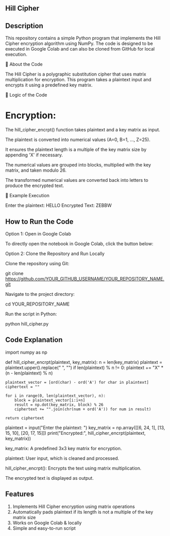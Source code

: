 ## Hill Cipher 

## Description

This repository contains a simple Python program that implements the Hill Cipher encryption algorithm using NumPy. The code is designed to be executed in Google Colab and can also be cloned from GitHub for local execution.

🔹 About the Code

The Hill Cipher is a polygraphic substitution cipher that uses matrix multiplication for encryption. This program takes a plaintext input and encrypts it using a predefined key matrix.

🔹 Logic of the Code

# Encryption:

The hill_cipher_encrpt() function takes plaintext and a key matrix as input.

The plaintext is converted into numerical values (A=0, B=1, ..., Z=25).

It ensures the plaintext length is a multiple of the key matrix size by appending 'X' if necessary.

The numerical values are grouped into blocks, multiplied with the key matrix, and taken modulo 26.

The transformed numerical values are converted back into letters to produce the encrypted text.

🔹 Example Execution

Enter the plaintext: HELLO
Encrypted Text: ZEBBW
## How to Run the Code

Option 1: Open in Google Colab

To directly open the notebook in Google Colab, click the button below:



Option 2: Clone the Repository and Run Locally

Clone the repository using Git:

git clone https://github.com/YOUR_GITHUB_USERNAME/YOUR_REPOSITORY_NAME.git

Navigate to the project directory:

cd YOUR_REPOSITORY_NAME

Run the script in Python:

python hill_cipher.py

## Code Explanation

import numpy as np

def hill_cipher_encrpt(plaintext, key_matrix):
    n = len(key_matrix)
    plaintext = plaintext.upper().replace(" ", "")
    if len(plaintext) % n != 0:
        plaintext += "X" * (n - len(plaintext) % n)
    
    plaintext_vector = [ord(char) - ord('A') for char in plaintext]
    ciphertext = ""
    
    for i in range(0, len(plaintext_vector), n):
        block = plaintext_vector[i:i+n]
        result = np.dot(key_matrix, block) % 26
        ciphertext += "".join(chr(num + ord('A')) for num in result)
    
    return ciphertext

plaintext = input("Enter the plaintext: ")
key_matrix = np.array([[6, 24, 1], [13, 15, 10], [20, 17, 15]])
print("Encrypted:", hill_cipher_encrpt(plaintext, key_matrix))

key_matrix: A predefined 3x3 key matrix for encryption.

plaintext: User input, which is cleaned and processed.

hill_cipher_encrpt(): Encrypts the text using matrix multiplication.

The encrypted text is displayed as output.

## Features

1) Implements Hill Cipher encryption using matrix operations
2) Automatically pads plaintext if its length is not a multiple of the key matrix size
3) Works on Google Colab & locally
4) Simple and easy-to-run script

